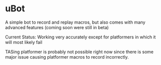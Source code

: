 # uBot

A simple bot to record and replay macros, but also comes with many advanced features (coming soon were still in beta)

Current Status: Working very accurately except for platformers in which it will most likely fail

TASing platformer is probably not possible right now since there is some major issue causing platformer macros to record incorrectly.